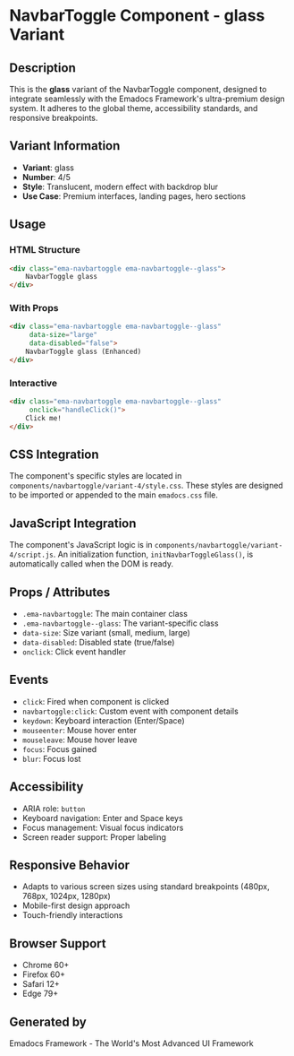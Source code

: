 # NavbarToggle Component - glass Variant

## Description
This is the **glass** variant of the NavbarToggle component, designed to integrate seamlessly with the Emadocs Framework's ultra-premium design system. It adheres to the global theme, accessibility standards, and responsive breakpoints.

## Variant Information
- **Variant**: glass
- **Number**: 4/5
- **Style**: Translucent, modern effect with backdrop blur
- **Use Case**: Premium interfaces, landing pages, hero sections

## Usage

### HTML Structure
```html
<div class="ema-navbartoggle ema-navbartoggle--glass">
    NavbarToggle glass
</div>
```

### With Props
```html
<div class="ema-navbartoggle ema-navbartoggle--glass" 
     data-size="large" 
     data-disabled="false">
    NavbarToggle glass (Enhanced)
</div>
```

### Interactive
```html
<div class="ema-navbartoggle ema-navbartoggle--glass" 
     onclick="handleClick()">
    Click me!
</div>
```

## CSS Integration
The component's specific styles are located in `components/navbartoggle/variant-4/style.css`. These styles are designed to be imported or appended to the main `emadocs.css` file.

## JavaScript Integration
The component's JavaScript logic is in `components/navbartoggle/variant-4/script.js`. An initialization function, `initNavbarToggleGlass()`, is automatically called when the DOM is ready.

## Props / Attributes
- `.ema-navbartoggle`: The main container class
- `.ema-navbartoggle--glass`: The variant-specific class
- `data-size`: Size variant (small, medium, large)
- `data-disabled`: Disabled state (true/false)
- `onclick`: Click event handler

## Events
- `click`: Fired when component is clicked
- `navbartoggle:click`: Custom event with component details
- `keydown`: Keyboard interaction (Enter/Space)
- `mouseenter`: Mouse hover enter
- `mouseleave`: Mouse hover leave
- `focus`: Focus gained
- `blur`: Focus lost

## Accessibility
- ARIA role: `button`
- Keyboard navigation: Enter and Space keys
- Focus management: Visual focus indicators
- Screen reader support: Proper labeling

## Responsive Behavior
- Adapts to various screen sizes using standard breakpoints (480px, 768px, 1024px, 1280px)
- Mobile-first design approach
- Touch-friendly interactions

## Browser Support
- Chrome 60+
- Firefox 60+
- Safari 12+
- Edge 79+

## Generated by
Emadocs Framework - The World's Most Advanced UI Framework
